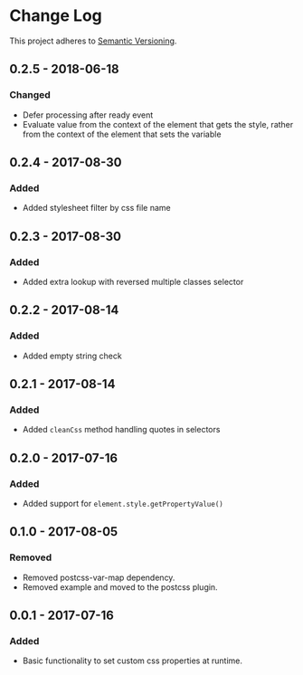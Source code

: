 # Change Log
This project adheres to [Semantic Versioning](http://semver.org/).

## 0.2.5 - 2018-06-18
### Changed
- Defer processing after ready event
- Evaluate value from the context of the element that gets the style, rather from the context of the element that sets the variable

## 0.2.4 - 2017-08-30
### Added
- Added stylesheet filter by css file name

## 0.2.3 - 2017-08-30
### Added
- Added extra lookup with reversed multiple classes selector 

## 0.2.2 - 2017-08-14
### Added
- Added empty string check

## 0.2.1 - 2017-08-14
### Added
- Added `cleanCss` method handling quotes in selectors

## 0.2.0 - 2017-07-16
### Added
- Added support for `element.style.getPropertyValue()`

## 0.1.0 - 2017-08-05
### Removed
- Removed postcss-var-map dependency.
- Removed example and moved to the postcss plugin.

## 0.0.1 - 2017-07-16
### Added
- Basic functionality to set custom css properties at runtime.
